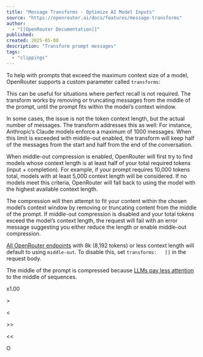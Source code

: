 ```yaml
---
title: "Message Transforms - Optimize AI Model Inputs"
source: "https://openrouter.ai/docs/features/message-transforms"
author:
  - "[[OpenRouter Documentation]]"
published:
created: 2025-05-08
description: "Transform prompt messages"
tags:
  - "clippings"
---
```

To help with prompts that exceed the maximum context size of a model, OpenRouter supports a custom parameter called `transforms`:

This can be useful for situations where perfect recall is not required. The transform works by removing or truncating messages from the middle of the prompt, until the prompt fits within the model’s context window.

In some cases, the issue is not the token context length, but the actual number of messages. The transform addresses this as well: For instance, Anthropic’s Claude models enforce a maximum of 1000 messages. When this limit is exceeded with middle-out enabled, the transform will keep half of the messages from the start and half from the end of the conversation.

When middle-out compression is enabled, OpenRouter will first try to find models whose context length is at least half of your total required tokens (input + completion). For example, if your prompt requires 10,000 tokens total, models with at least 5,000 context length will be considered. If no models meet this criteria, OpenRouter will fall back to using the model with the highest available context length.

The compression will then attempt to fit your content within the chosen model’s context window by removing or truncating content from the middle of the prompt. If middle-out compression is disabled and your total tokens exceed the model’s context length, the request will fail with an error message suggesting you either reduce the length or enable middle-out compression.

[All OpenRouter endpoints](https://openrouter.ai/models) with 8k (8,192 tokens) or less context length will default to using `middle-out`. To disable this, set `transforms:   []` in the request body.

The middle of the prompt is compressed because [LLMs pay less attention](https://arxiv.org/abs/2307.03172) to the middle of sequences.

x1.00

\>

<

\>>

<<

O